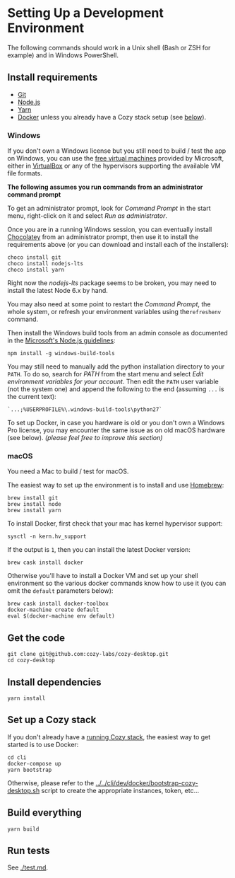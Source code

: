 # Setting Up a Development Environment

The following commands should work in a Unix shell (Bash or ZSH for example)
and in Windows PowerShell.

## Install requirements

- [Git](https://git-scm.com/)
- [Node.js](https://nodejs.org/)
- [Yarn](https://yarnpkg.com/)
- [Docker](https://www.docker.com/) unless you already have a Cozy stack setup
  (see [below](#set-up-a-cozy-stack)).

### Windows

If you don't own a Windows license but you still need to build / test the app
on Windows, you can use the
[free virtual machines](https://developer.microsoft.com/en-us/microsoft-edge/tools/vms/)
provided by Microsoft, either in [VirtualBox](https://www.virtualbox.org/) or
any of the hypervisors supporting the available VM file formats.

**The following assumes you run commands from an administrator command prompt**

To get an administrator prompt, look for *Command Prompt* in the start menu,
right-click on it and select *Run as administrator*.

Once you are in a running Windows session, you can eventually install
[Chocolatey](https://chocolatey.org/) from an administrator prompt, then use
it to install the requirements above (or you can download and install each of
the installers):

    choco install git
    choco install nodejs-lts
    choco install yarn

Right now the *nodejs-lts* package seems to be broken, you may need to install
the latest Node 6.x by hand.

You may also need at some point to restart the *Command Prompt*, the whole
system, or refresh your environment variables using the`refreshenv` command.

Then install the Windows build tools from an admin console as documented in the
[Microsoft's Node.js guidelines](https://github.com/Microsoft/nodejs-guidelines/blob/master/windows-environment.md#environment-setup-and-configuration):

    npm install -g windows-build-tools

You may still need to manually add the python installation directory to your
`PATH`.
To do so, search for *PATH* from the start menu and select
*Edit environment variables for your account*.
Then edit the `PATH` user variable (not the system one) and append the
following to the end (assuming `...` is the current text):

    `...;%USERPROFILE%\.windows-build-tools\python27`

To set up Docker, in case you hardware is old or you don't own a Windows Pro
license, you may encounter the same issue as on old macOS hardware (see below).
*(please feel free to improve this section)*


### macOS

You need a Mac to build / test for macOS.

The easiest way to set up the environment is to install and use
[Homebrew](https://brew.sh/):

    brew install git
    brew install node
    brew install yarn

To install Docker, first check that your mac has kernel hypervisor support:

    sysctl -n kern.hv_support

If the output is `1`, then you can install the latest Docker version:

    brew cask install docker

Otherwise you'll have to install a Docker VM and set up your shell environment
so the various docker commands know how to use it (you can omit the `default`
parameters below):

    brew cask install docker-toolbox
    docker-machine create default
    eval $(docker-machine env default)


## Get the code

```
git clone git@github.com:cozy-labs/cozy-desktop.git
cd cozy-desktop
```

## Install dependencies

```
yarn install
```


## Set up a Cozy stack

If you don't already have a [running Cozy stack](https://github.com/cozy/cozy-stack/blob/master/docs/INSTALL.md), the easiest way to get started is to use Docker:

    cd cli
    docker-compose up
    yarn bootstrap

Otherwise, please refer to the
[../../cli/dev/docker/bootstrap-cozy-desktop.sh]()
script to create the appropriate instances, token, etc...


## Build everything

```
yarn build
```


## Run tests

See [./test.md]().

